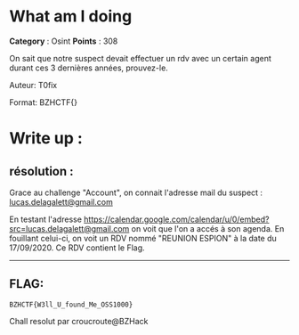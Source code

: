# What am I doing

**Category** : Osint
**Points** : 308

On sait que notre suspect devait effectuer un rdv avec un certain agent durant ces 3 dernières années, prouvez-le.

Auteur: T0fix

Format: BZHCTF{}


# Write up : 
## résolution : 
Grace au challenge "Account", on connait l'adresse mail du suspect : lucas.delagalett@gmail.com

En testant l'adresse https://calendar.google.com/calendar/u/0/embed?src=lucas.delagalett@gmail.com on voit que l'on a accés à son agenda.
En fouillant celui-ci, on voit un RDV nommé "REUNION ESPION" à la date du 17/09/2020. Ce RDV contient le Flag.


___
## FLAG: 
```
BZHCTF{W3ll_U_found_Me_OSS1000} 
```

Chall resolut par croucroute@BZHack
